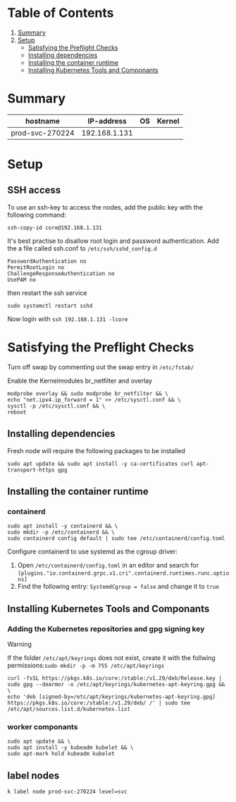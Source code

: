 # Table of Contents

1. [Summary](#summary)
2. [Setup](#setup)
    - [Satisfying the Preflight Checks](#satisfying-the-preflight-checks)
    - [Installing dependencies](#installing-dependencies)
    - [Installing the container runtime](#installing-the-container-runtime)
    - [Installing Kubernetes Tools and Componants](#installing-kubernetes-tools-and-componants)

# Summary

| hostname          | IP-address    | OS | Kernel |
|-------------------|---------------|----|--------|
| prod-svc-270224   | 192.168.1.131 |    |        |

# Setup

## SSH access

To use an ssh-key to access the nodes, add the public key with the following command:

```shell
ssh-copy-id core@192.168.1.131
```

It's best practise to disallow root login and password authentication. Add the a file called ssh.conf to `/etc/ssh/sshd_config.d`

```
PasswordAuthentication no
PermitRootLogin no
ChallengeResponseAuthentication no
UsePAM no
```

then restart the ssh service

```shell
sudo systemctl restart sshd
```

Now login with `ssh 192.168.1.131 -lcore`

# Satisfying the Preflight Checks

Turn off swap by commenting out the swap entry in `/etc/fstab/`

Enable the Kernelmodules br_netfilter and overlay

```shell
modprobe overlay && sudo modprobe br_netfilter && \
echo "net.ipv4.ip_forward = 1" >> /etc/sysctl.conf && \
sysctl -p /etc/sysctl.conf && \
reboot
```

## Installing dependencies

Fresh node will require the following packages to be installed

```shell
sudo apt update && sudo apt install -y ca-certificates curl apt-transport-https gpg
```

## Installing the container runtime

### containerd

```shell
sudo apt install -y containerd && \
sudo mkdir -p /etc/containerd && \
sudo containerd config default | sudo tee /etc/containerd/config.toml
```
Configure containerd to use systemd as the cgroup driver:

1. Open `/etc/containerd/config.toml` in an editor and search for `[plugins."io.containerd.grpc.v1.cri".containerd.runtimes.runc.options]`
2. Find the following entry: `SystemdCgroup = false` and change it to `true`

## Installing Kubernetes Tools and Componants

### Adding the Kubernetes repositories and gpg signing key

> [!WARNING]
> If the folder `/etc/apt/keyrings` does not exist, create it with the follwing permissions:`sudo mkdir -p -m 755 /etc/apt/keyrings`

```shell
curl -fsSL https://pkgs.k8s.io/core:/stable:/v1.29/deb/Release.key | sudo gpg --dearmor -o /etc/apt/keyrings/kubernetes-apt-keyring.gpg && \
echo 'deb [signed-by=/etc/apt/keyrings/kubernetes-apt-keyring.gpg] https://pkgs.k8s.io/core:/stable:/v1.29/deb/ /' | sudo tee /etc/apt/sources.list.d/kubernetes.list
```

### worker componants

```shell
sudo apt update && \
sudo apt install -y kubeadm kubelet && \
sudo apt-mark hold kubeadm kubelet
```

## label nodes

```shell
k label node prod-svc-270224 level=svc
```